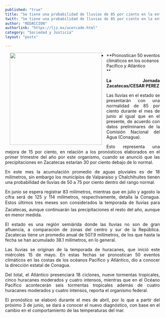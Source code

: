 ```yaml
---
published: "true"
title: "Se tiene una probabilidad de lluvias de 85 por ciento en la entidad: Conagua"
twitt: "Se tiene una probabilidad de lluvias de 85 por ciento en la entidad: Conagua"
author: "REDACCION"
authorlink: "https://ljz.mx/acercade.html"
category: "Sociedad y Justicia"
layout: "posts"

---
```


<img src="http://ljz.mx/images/stories/fotos_mayo2013/p8 lluvia.jpg" border="0" width="300" style="margin-left: 15px; margin-right: 15px; float: left;" />

*   **Pronostican 50 eventos climáticos en los océanos Pacífico y Atlántico  
    **

<p style="text-align: justify;">
  <strong>La Jornada Zacatecas/CESAR PEREZ</strong>
</p>

<p style="text-align: justify;">
  Las lluvias en el estado se presentarán con una normalidad de 85 por ciento durante el mes de junio al igual que en el presente, de acuerdo con datos preliminares de la Comisión Nacional del Agua (Conagua).
</p>

<p style="text-align: justify;">
  Esto representa una mejora de 15 por ciento, en relación a los pronósticos elaborados en el primer trimestre del año por este organismo, cuando se anunció que las precipitaciones en Zacatecas estarían 30 por ciento debajo de lo normal.
</p>

<p style="text-align: justify;">
  En este mes la acumulación promedio de aguas pluviales es de 18 milímetros, sin embargo los municipios de Valparaíso y Chalchihuites tienen una probabilidad de lluvias de 50 a 75 por ciento dentro del rango normal.
</p>

<p style="text-align: justify;">
  En junio se espera registrar 83 milímetros, mientras que en julio y agosto la cifra será de 125 y 114 milímetros, respectivamente, detalla la Conagua. Estos últimos tres meses son considerados la temporada de lluvias para Zacatecas, aunque continuarán las precipitaciones el resto del año, aunque en menor medida.
</p>

<p style="text-align: justify;">
  El estado es una región semiárida donde las lluvias no son de gran afluencia, a comparación de zonas del centro y sur de la República. Zacatecas tiene un promedio anual de 507.9 milímetros, de los que hasta la fecha se han acumulado 38.1 milímetros, en lo general.
</p>

<p style="text-align: justify;">
  Las lluvias se originan de la temporada de huracanes, que inició este miércoles 15 de mayo. En estas fechas se pronostican 50 eventos climáticos en las costas de los océanos Pacífico y Atlántico, dio a conocer la dirección estatal de Conagua.
</p>

<p style="text-align: justify;">
  Del total, el Atlántico presenciará 18 ciclones, nueve tormentas tropicales, cinco huracanes moderados y cuatro intensos, mientras que en el Océano Pacífico acontecerán seis tormentas tropicales además de cuatro huracanes moderados y cuatro intensos, reporta el organismo federal.
</p>

<p style="text-align: justify;">
  El pronóstico se elaboró durante el mes de abril, por lo que a partir del próximo 3 de junio, se dará a conocer el nuevo diagnóstico, con base en el cambio en el comportamiento de las temperaturas del mar.
</p>
